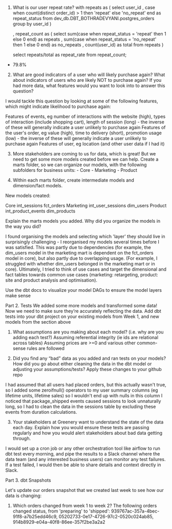 1. What is our user repeat rate?
    with repeats as (
    select user_id
        , case when count(distinct order_id) > 1 then 'repeat'
        else 'no_repeat'
        end as repeat_status
    from dev_db.DBT_BOTHRADEVYANI.postgres_orders
    group by user_id
    )

    , repeat_count as (
        select 
        sum(case when repeat_status = 'repeat' then 1 else 0 end) as repeats
        , sum(case when repeat_status = 'no_repeat' then 1 else 0 end) as no_repeats
        , count(user_id) as total
    from repeats
        )
        
    select repeats/total as repeat_rate from repeat_count;

- 79.8%

2. What are good indicators of a user who will likely purchase again? What about indicators of users who are likely NOT to purchase again? If you had more data, what features would you want to look into to answer this question?

I would tackle this question by looking at some of the following features, which might indicate likelihood to purchase again:

Features of events, eg number of interactions with the website (high), types of interaction (include shopping cart), length of session (long) - the inverse of these will generally indicate a user unlikely to purchase again
Features of the user's order, eg value (high), time to delivery (short), promotion usage (low) - the inverse of these will generally indicate a user unlikely to purchase again
Features of user, eg location (and other user data if I had it)

3. More stakeholders are coming to us for data, which is great! But we need to get some more models created before we can help. Create a marts folder, so we can organize our models, with the following subfolders for business units: - Core - Marketing - Product

4. Within each marts folder, create intermediate models and dimension/fact models.

New models created:

Core
int_sessions
fct_orders
Marketing
int_user_sessions
dim_users
Product
int_product_events
dim_products

 Explain the marts models you added. Why did you organize the models in the way you did?

I found organising the models and selecting which 'layer' they should live in surprisingly challenging - I reorganised my models several times before I was satisfied. This was partly due to dependencies (for example, the dim_users model in the marketing mart is dependent on the fct_orders model in core), but also partly due to overlapping usage. (For example, I struggled with whether dim_users belonged in the marketing mart or in core). Ultimately, I tried to think of use cases and target the dimensional and fact tables towards common use cases (marketing: retargeting, product: site and product analysis and optimisation).

Use the dbt docs to visualize your model DAGs to ensure the model layers make sense

Part 2. Tests
We added some more models and transformed some data! Now we need to make sure they’re accurately reflecting the data. Add dbt tests into your dbt project on your existing models from Week 1, and new models from the section above


1. What assumptions are you making about each model? (i.e. why are you adding each test?)
Assuming referential integrity (ie ids are relational across tables)
Assuming prices are >=0 and various other common-sense rules are followed

2. Did you find any “bad” data as you added and ran tests on your models? How did you go about either cleaning the data in the dbt model or adjusting your assumptions/tests? Apply these changes to your github repo

I had assumed that all users had placed orders, but this actually wasn't true, so I added some zeroifnull() operators to my user summary columns (eg lifetime units, lifetime sales) so I wouldn't end up with nulls in this column
I noticed that package_shipped events caused sessions to look unnaturally long, so I had to clean the data in the sessions table by excluding these events from duration calculations.

3. Your stakeholders at Greenery want to understand the state of the data each day. Explain how you would ensure these tests are passing regularly and how you would alert stakeholders about bad data getting through.

I would set up a cron job or any other orchestration tool like airflow to run dbt test every morning, and pipe the results to a Slack channel where the data team (and any interested business users) can monitor any test failures. If a test failed, I would then be able to share details and context directly in Slack.

Part 3. dbt Snapshots

Let's update our orders snapshot that we created last week to see how our data is changing:

<!-- Run the orders snapshot model using dbt snapshot and query it in snowflake to see how the data has changed since last week.  -->
1. Which orders changed from week 1 to week 2?
    The following orders changed status, from 'preparing' to 'shipped':
    939767ac-357a-4bec-91f8-a7b25edd46c9, 
    05202733-0e17-4726-97c2-0520c024ab85, 
    914b8929-e04a-40f8-86ee-357f2be3a2a2

